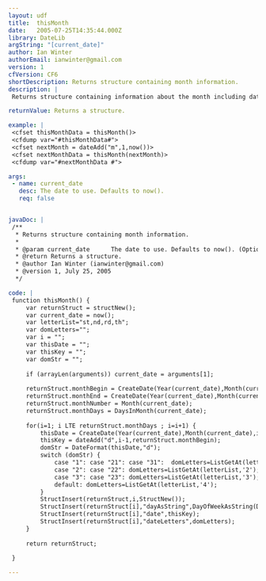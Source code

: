 ```yaml
---
layout: udf
title:  thisMonth
date:   2005-07-25T14:35:44.000Z
library: DateLib
argString: "[current_date]"
author: Ian Winter
authorEmail: ianwinter@gmail.com
version: 1
cfVersion: CF6
shortDescription: Returns structure containing month information.
description: |
 Returns structure containing information about the month including date object for each day, each day as a string and each day's date letters ie &quot;st,nd,rd,th&quot;. Also start and end day as entries, number of days in that month and the month number.

returnValue: Returns a structure.

example: |
 <cfset thisMonthData = thisMonth()>
 <cfdump var="#thisMonthData#">
 <cfset nextMonth = dateAdd("m",1,now())>
 <cfset nextMonthData = thisMonth(nextMonth)>
 <cfdump var="#nextMonthData #">

args:
 - name: current_date
   desc: The date to use. Defaults to now().
   req: false


javaDoc: |
 /**
  * Returns structure containing month information.
  * 
  * @param current_date      The date to use. Defaults to now(). (Optional)
  * @return Returns a structure. 
  * @author Ian Winter (ianwinter@gmail.com) 
  * @version 1, July 25, 2005 
  */

code: |
 function thisMonth() {
     var returnStruct = structNew();
     var current_date = now();
     var letterList="st,nd,rd,th";
     var domLetters="";
     var i = "";
     var thisDate = "";
     var thisKey = "";
     var domStr = "";
     
     if (arrayLen(arguments)) current_date = arguments[1];
     
     returnStruct.monthBegin = CreateDate(Year(current_date),Month(current_date),01);
     returnStruct.monthEnd = CreateDate(Year(current_date),Month(current_date),DaysInMonth(current_date));
     returnStruct.monthNumber = Month(current_date);
     returnStruct.monthDays = DaysInMonth(current_date);
     
     for(i=1; i LTE returnStruct.monthDays ; i=i+1) {
         thisDate = CreateDate(Year(current_date),Month(current_date),i);
         thisKey = dateAdd("d",i-1,returnStruct.monthBegin);
         domStr = DateFormat(thisDate,"d");
         switch (domStr) {
             case "1": case "21": case "31":  domLetters=ListGetAt(letterList,'1'); break;
             case "2": case "22": domLetters=ListGetAt(letterList,'2'); break;
             case "3": case "23": domLetters=ListGetAt(letterList,'3'); break;
             default: domLetters=ListGetAt(letterList,'4');
         }
         StructInsert(returnStruct,i,StructNew());
         StructInsert(returnStruct[i],"dayAsString",DayOfWeekAsString(DayOfWeek(thisDate)));
         StructInsert(returnStruct[i],"date",thisKey);
         StructInsert(returnStruct[i],"dateLetters",domLetters);
     }
     
     return returnStruct;
 
 }

---
```


